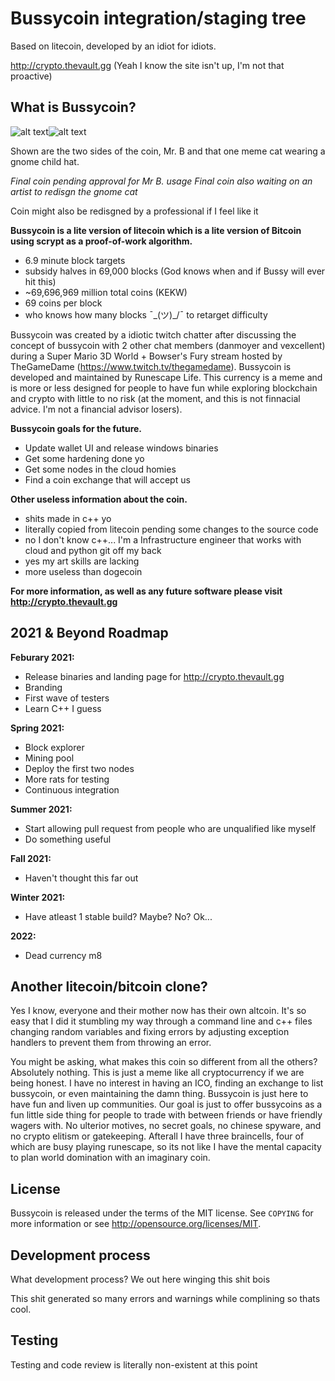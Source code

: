 Bussycoin integration/staging tree
================================
Based on litecoin, developed by an idiot for idiots. 

http://crypto.thevault.gg (Yeah I know the site isn't up, I'm not that proactive)


What is Bussycoin?
----------------
![alt text](https://i.imgur.com/6gzlETu.png)![alt text](https://i.imgur.com/8OXEZ0O.png)

Shown are the two sides of the coin, Mr. B and that one meme cat wearing a gnome child hat.

*Final coin pending approval for Mr B. usage*
*Final coin also waiting on an artist to redisgn the gnome cat*

Coin might also be redisgned by a professional if I feel like it

**Bussycoin is a lite version of litecoin which is a lite version of Bitcoin using scrypt as a proof-of-work algorithm.**
 - 6.9 minute block targets
 - subsidy halves in 69,000 blocks (God knows when and if Bussy will ever hit this)
 - ~69,696,969 million total coins (KEKW)
 - 69 coins per block
 - who knows how many blocks ¯\_(ツ)_/¯  to retarget difficulty

Bussycoin was created by a idiotic twitch chatter after discussing the concept of bussycoin with 2 other chat members (danmoyer and vexcellent) during a Super Mario 3D World + Bowser's Fury stream hosted by TheGameDame (https://www.twitch.tv/thegamedame). Bussycoin is developed and maintained by Runescape Life. This currency is a meme and is more or less designed for people to have fun while exploring blockchain and crypto with little to no risk (at the moment, and this is not finnacial advice. I'm not a financial advisor losers).

**Bussycoin goals for the future.**
 - Update wallet UI and release windows binaries
 - Get some hardening done yo
 - Get some nodes in the cloud homies
 - Find a coin exchange that will accept us


**Other useless information about the coin.**
 - shits made in c++ yo
 - literally copied from litecoin pending some changes to the source code
 - no I don't know c++... I'm a Infrastructure engineer that works with cloud and python git off my back
 - yes my art skills are lacking
 - more useless than dogecoin

**For more information, as well as any future software please visit http://crypto.thevault.gg**

2021 & Beyond Roadmap
-------
**Feburary 2021:**
 - Release binaries and landing page for http://crypto.thevault.gg
 - Branding 
 - First wave of testers
 - Learn C++ I guess

**Spring 2021:**
 - Block explorer
 - Mining pool
 - Deploy the first two nodes
 - More rats for testing
 - Continuous integration

**Summer 2021:**
 - Start allowing pull request from people who are unqualified like myself
 - Do something useful

**Fall 2021:**
 - Haven't thought this far out

**Winter 2021:**
 - Have atleast 1 stable build? Maybe? No? Ok...

**2022:**
 - Dead currency m8



Another litecoin/bitcoin clone?
-------------------------------
Yes I know, everyone and their mother now has their own altcoin. It's so easy that I did it stumbling my way through a command line and c++ files changing random variables and fixing errors by adjusting exception handlers to prevent them from throwing an error. 

You might be asking, what makes this coin so different from all the others? Absolutely nothing. This is just a meme like all cryptocurrency if we are being honest. I have no interest in having an ICO, finding an exchange to list bussycoin, or even maintaining the damn thing. Bussycoin is just here to have fun and liven up communities. Our goal is just to offer bussycoins as a fun little side thing for people to trade with between friends or have friendly wagers with. No ulterior motives, no secret goals, no chinese spyware, and no crypto elitism or gatekeeping. Afterall I have three braincells, four of which are busy playing runescape, so its not like I have the mental capacity to plan world domination with an imaginary coin.

License
-------

Bussycoin is released under the terms of the MIT license. See `COPYING` for more
information or see http://opensource.org/licenses/MIT.

Development process
-------------------

What development process? We out here winging this shit bois

This shit generated so many errors and warnings while complining so thats cool.

Testing
-------

Testing and code review is literally non-existent at this point

